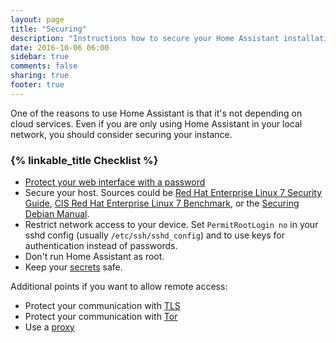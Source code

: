 ```yaml
---
layout: page
title: "Securing"
description: "Instructions how to secure your Home Assistant installation."
date: 2016-10-06 06:00
sidebar: true
comments: false
sharing: true
footer: true
---
```


One of the reasons to use Home Assistant is that it's not depending on cloud services. Even if you are only using Home Assistant in your local network, you should consider securing your instance.

### {% linkable_title Checklist %}

- [Protect your web interface with a password](https://home-assistant.io/getting-started/basic/#password-protecting-the-web-interface)
- Secure your host. Sources could be [Red Hat Enterprise Linux 7 Security Guide](https://access.redhat.com/documentation/en-US/Red_Hat_Enterprise_Linux/7/pdf/Security_Guide/Red_Hat_Enterprise_Linux-7-Security_Guide-en-US.pdf), [CIS Red Hat Enterprise Linux 7 Benchmark](https://benchmarks.cisecurity.org/tools2/linux/CIS_Red_Hat_Enterprise_Linux_7_Benchmark_v1.0.0.pdf), or the [Securing Debian Manual](https://www.debian.org/doc/manuals/securing-debian-howto/index.en.html).
- Restrict network access to your device. Set `PermitRootLogin no` in your sshd config (usually `/etc/ssh/sshd_config`) and to use keys for authentication instead of passwords.
- Don't run Home Assistant as root. 
- Keep your [secrets](/topics/secrets/) safe.

Additional points if you want to allow remote access:

- Protect your communication with [TLS](/blog/2015/12/13/setup-encryption-using-lets-encrypt/)
- Protect your communication with [Tor](/cookbook/tor_configuration/)
- Use a [proxy](/cookbook/apache_configuration/)


